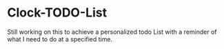 # Clock-TODO-List

Still working on this to achieve a personalized todo List with a reminder of what I need to do at a specified time.
